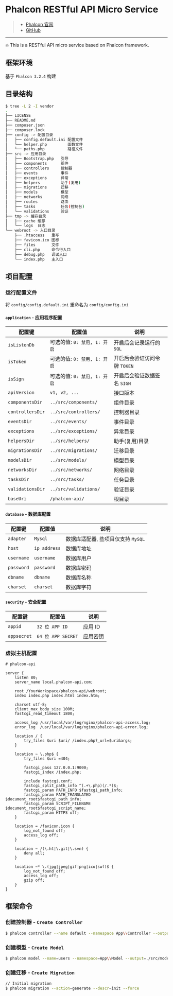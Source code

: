 # Phalcon RESTful API Micro Service 

> * [Phalcon 官网](https://phalconphp.com/zh/)
> * [GitHub](https://github.com/phalcon/cphalcon/)

***

🔥 This is a RESTful API micro service based on Phalcon framework.

## 框架环境

基于 `Phalcon 3.2.4` 构建

## 目录结构

```bash
$ tree -L 2 -I vendor
.
├── LICENSE
├── README.md
├── composer.json
├── composer.lock
├── config -> 配置目录
│   ├── config.default.ini 配置文件
│   └── helper.php         函数文件
│   └── paths.php          路径文件
├── src -> 应用目录
│   ├── Bootstrap.php   引导
│   ├── components      组件
│   ├── controllers     控制器
│   ├── events          事件
│   ├── exceptions      异常
│   ├── helpers         助手(复用)
│   ├── migrations      迁移
│   ├── models          模型
│   ├── networks        网络
│   ├── routes          路由
│   ├── tasks           任务(控制台)
│   └── validations     验证
├── tmp -> 缓存目录
│   ├── cache 缓存
│   └── logs  日志
└── webroot -> 入口目录
    ├── .htaccess   重写
    ├── favicon.ico 图标
    ├── files       文件
    ├── cli.php     命令行入口
    ├── debug.php   调试入口
    └── index.php   主入口
```

## 项目配置

### 运行配置文件

将 `config/config.default.ini` 重命名为 `config/config.ini`

#### `application` - 应用程序配置

| 配置键 | 配置值 | 说明 |
| --- | --- | --- |
| `isListenDb` | 可选的值: `0: 禁用, 1: 开启` | 开启后会记录运行的 `SQL` |
| `isToken` | 可选的值: `0: 禁用, 1: 开启` | 开启后会验证访问令牌 `TOKEN` |
| `isSign` | 可选的值: `0: 禁用, 1: 开启` | 开启后会验证数据签名 `SIGN` |
| `apiVersion` | `v1, v2, ...` | 接口版本 |
| `componentsDir` | `../src/components/` | 组件目录 |
| `controllersDir` | `../src/controllers/` | 控制器目录 |
| `eventsDir` | `../src/events/` | 事件目录 |
| `exceptions` | `../src/exceptions/` | 异常目录 |
| `helpersDir` | `../src/helpers/` | 助手(复用)目录 |
| `migrationsDir` | `../src/migrations/` | 迁移目录 |
| `modelsDir` | `../src/models/` | 模型目录 |
| `networksDir` | `../src/networks/` | 网络目录 |
| `tasksDir` | `../src/tasks/` | 任务目录 |
| `validationsDir` | `../src/validations/` | 验证目录 |
| `baseUri` | `/phalcon-api/` | 根目录 |

#### `database` - 数据库配置

| 配置键 | 配置值 | 说明 |
| --- | --- | --- |
| `adapter` | `Mysql` | 数据库适配器, 些项目仅支持 `MySQL` |
| `host` | `ip address` | 数据库地址 |
| `username` | `username` | 数据库用户 |
| `password` | `password` | 数据库密码 |
| `dbname` | `dbname` | 数据库名称 |
| `charset` | `charset` | 数据库字符 |


#### `security` - 安全配置

| 配置键 | 配置值 | 说明 |
| --- | --- | --- |
| `appid` | `32 位 APP ID` | 应用 ID |
| `appsecret` | `64 位 APP SECRET` | 应用密钥 |

### 虚拟主机配置

```nginx
# phalcon-api

server {
    listen 80;
    server_name local.phalcon-api.com;

    root /YourWorkspace/phalcon-api/webroot;
    index index.php index.html index.htm;

    charset utf-8;
    client_max_body_size 100M;
    fastcgi_read_timeout 1800;

    access_log /usr/local/var/log/nginx/phalcon-api-access.log;
    error_log  /usr/local/var/log/nginx/phalcon-api-error.log;

    location / {
        try_files $uri $uri/ /index.php?_url=$uri&args;
    }

    location ~ \.php$ {
        try_files $uri =404;

        fastcgi_pass 127.0.0.1:9000;
        fastcgi_index /index.php;

        include fastcgi.conf;
        fastcgi_split_path_info ^(.+\.php)(/.*)$;
        fastcgi_param PATH_INFO $fastcgi_path_info;
        fastcgi_param PATH_TRANSLATED $document_root$fastcgi_path_info;
        fastcgi_param SCRIPT_FILENAME $document_root$fastcgi_script_name;
        fastcgi_param HTTPS off;
    }

    location = /favicon.icon {
        log_not_found off;
        access_log off;
    }

    location ~ /(\.ht|\.git|\.svn) {
        deny all;
    }

    location ~* \.(jpg|jpeg|gif|png|ico|swf)$ {
        log_not_found off;
        access_log off;
        gzip off;
    }
}
```

## 框架命令

### 创建控制器 - `Create Controller`

```bash
$ phalcon controller --name default --namespace App\\Controller --output=./src/controllers --force
```

### 创建模型 - `Create Model` 

```bash
$ phalcon model --name=users --namespace=App\\Model --output=./src/models --get-set --doc --trace --camelize --mapcolumn --annotate --force
```

### 创建迁移 - `Create Migration`

```bash
// Initial migration
$ phalcon migration --action=generate --descr=init --force
```
